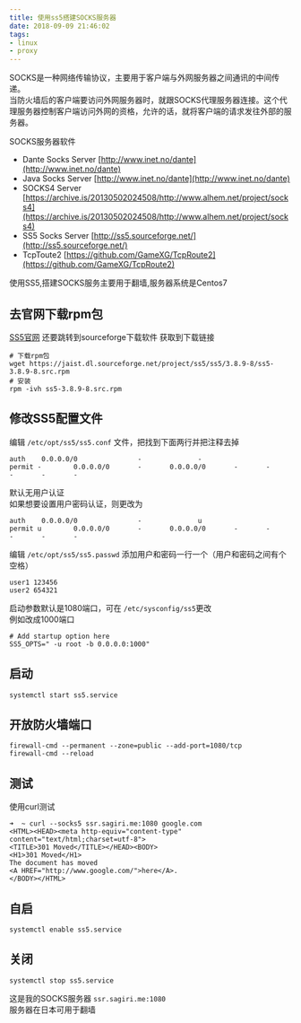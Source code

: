```yaml
---
title: 使用ss5搭建SOCKS服务器
date: 2018-09-09 21:46:02
tags:
- linux
- proxy
---
```

SOCKS是一种网络传输协议，主要用于客户端与外网服务器之间通讯的中间传递。  
当防火墙后的客户端要访问外网服务器时，就跟SOCKS代理服务器连接。这个代理服务器控制客户端访问外网的资格，允许的话，就将客户端的请求发往外部的服务器。

<!--more-->
SOCKS服务器软件
+ Dante Socks Server  [http://www.inet.no/dante](http://www.inet.no/dante)
+ Java Socks Server [http://www.inet.no/dante](http://www.inet.no/dante)
+ SOCKS4 Server  [https://archive.is/20130502024508/http://www.alhem.net/project/socks4](https://archive.is/20130502024508/http://www.alhem.net/project/socks4)
+ SS5 Socks Server  [http://ss5.sourceforge.net/](http://ss5.sourceforge.net/)
+ TcpToute2  [https://github.com/GameXG/TcpRoute2](https://github.com/GameXG/TcpRoute2)

使用SS5,搭建SOCKS服务主要用于翻墙,服务器系统是Centos7  
## 去官网下载rpm包  
[SS5官网](http://ss5.sourceforge.net/) 还要跳转到sourceforge下载软件 获取到下载链接
``` shell
# 下载rpm包
wget https://jaist.dl.sourceforge.net/project/ss5/ss5/3.8.9-8/ss5-3.8.9-8.src.rpm
# 安装
rpm -ivh ss5-3.8.9-8.src.rpm
```
## 修改SS5配置文件
编辑 `/etc/opt/ss5/ss5.conf` 文件，把找到下面两行并把注释去掉
```
auth    0.0.0.0/0               -              -
permit -        0.0.0.0/0       -       0.0.0.0/0       -       -       -       -       -
```
默认无用户认证  
如果想要设置用户密码认证，则更改为
```
auth    0.0.0.0/0               -              u
permit u        0.0.0.0/0       -       0.0.0.0/0       -       -       -       -       -
```
编辑 `/etc/opt/ss5/ss5.passwd` 添加用户和密码一行一个（用户和密码之间有个空格）
```
user1 123456
user2 654321
```
启动参数默认是1080端口，可在 `/etc/sysconfig/ss5`更改  
例如改成1000端口
```
# Add startup option here
SS5_OPTS=" -u root -b 0.0.0.0:1000"
```
## 启动
```
systemctl start ss5.service
```
## 开放防火墙端口
```
firewall-cmd --permanent --zone=public --add-port=1080/tcp
firewall-cmd --reload
```
## 测试
使用curl测试
```
➜  ~ curl --socks5 ssr.sagiri.me:1080 google.com
<HTML><HEAD><meta http-equiv="content-type" content="text/html;charset=utf-8">
<TITLE>301 Moved</TITLE></HEAD><BODY>
<H1>301 Moved</H1>
The document has moved
<A HREF="http://www.google.com/">here</A>.
</BODY></HTML>
```
## 自启
```
systemctl enable ss5.service
```
##  关闭
```
systemctl stop ss5.service
```


这是我的SOCKS服务器 `ssr.sagiri.me:1080`  
服务器在日本可用于翻墙  
